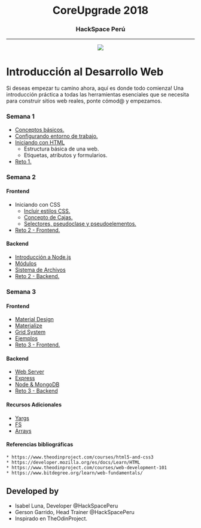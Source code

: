 <h1 align="center">CoreUpgrade 2018<br>    </h1>
<h3 align="center">HackSpace Perú<br>    </h3>

***
 <p align="center"> <img src="img\logo.png"></p>

# Introducción al Desarrollo Web

Si deseas empezar tu camino ahora, aquí es donde todo comienza! Una introducción práctica a todas las herramientas esenciales que se necesita para construir sitios web reales, ponte cómod@ y empezamos.

### Semana 1

+ [Conceptos básicos.][1]
+ [Configurando entorno de trabajo.][2]
+ [Iniciando con HTML][3]
    * Estructura básica de una web.
    * Etiquetas, atributos y formularios.
+ [Reto 1.][4]

[1]: sem1_conceptos.md
[2]: sem1_entorno.md
[3]: sem1_introduccion.md
[4]: sem1_reto1.md

### Semana 2
#### Frontend
+ Iniciando con CSS
    * [Incluir estilos CSS.][5]
    * [Concepto de Cajas.][6]
    * [Selectores, pseudoclase y pseudoelementos.][7]
+ [Reto 2 - Frontend.][8]

[5]: sem2_introduccion.md
[6]: sem2_cajas.md
[7]: sem2_selectores.md
[8]: sem2_reto2.md

#### Backend
+ [Introducción a Node.js][9]
+ [Módulos][10]
+ [Sistema de Archivos][11]
+ [Reto 2 - Backend.][12]

[9]: sem2b_introduccion.md
[10]: sem2b_modulos.md
[11]: sem2b_archivos.md
[12]: sem2b_reto3.md

### Semana 3
#### Frontend
+ [Material Design][13]
+ [Materialize][14]
+ [Grid System][15]
+ [Ejemplos][16]
+ [Reto 3 - Frontend.][17]

[13]: sem3_material.md
[14]: sem3_materialize.md
[15]: sem3_gridsystem.md
[16]: sem3_ejemplos.md
[17]: sem3_reto4.md

#### Backend
+ [Web Server][18]
+ [Express][19]
+ [Node & MongoDB][20]
+ [Reto 3 - Backend][21]

[18]: sem4_webserver.md
[19]: sem4_express.md
[20]: sem4_mongo.md
[21]: sem4_reto4.md


#### Recursos Adicionales
+ [Yargs][22]
+ [FS][23]
+ [Arrays][24]

[22]: yargs.md
[23]: fs.md
[24]: arrays.md



#### Referencias bibliográficas
    * https://www.theodinproject.com/courses/html5-and-css3
    * https://developer.mozilla.org/es/docs/Learn/HTML
    * https://www.theodinproject.com/courses/web-development-101
    * https://www.bitdegree.org/learn/web-fundamentals/



## Developed by

* Isabel Luna, Developer @HackSpacePeru
* Gerson Garrido, Head Trainer @HackSpacePeru
* Inspirado en TheOdinProject.
